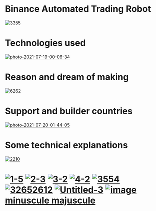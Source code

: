 # Binance Automated Trading Robot 
<a href="https://ibb.co/hyGHbbY"><img src="https://i.ibb.co/CzjvggP/3355.jpg" alt="3355" border="0"></a>
<h1>
  
  
# Technologies used 
  <a href="https://ibb.co/jZpk8sd"><img src="https://i.ibb.co/Qj5vJtZ/photo-2021-07-19-00-06-34.jpg" alt="photo-2021-07-19-00-06-34" border="0"></a>  
<h1>
  
  
# Reason and dream of making 
<img src="https://i.ibb.co/HnH2vTW/6262.jpg" alt="6262" border="0">
 <h1>
   
   
# Support and builder countries
 <a href="https://ibb.co/qdjYFJC"><img src="https://i.ibb.co/drM4Jmt/photo-2021-07-20-01-44-05.jpg" alt="photo-2021-07-20-01-44-05" border="0"></a>
      <h1>
        
        
# Some technical explanations 
   <a href="https://ibb.co/d7NbDDX"><img src="https://i.ibb.co/GFZsRRG/2210.jpg" alt="2210" border="0"></a>             
        <h1>  
          
          
<a href="https://ibb.co/5583Dm2"><img src="https://i.ibb.co/fCpWRfQ/1-5.png" alt="1-5" border="0"></a>
<a href="https://ibb.co/cbYpWnj"><img src="https://i.ibb.co/dbm3NYR/2-3.png" alt="2-3" border="0"></a>
<a href="https://ibb.co/hVTkBdm"><img src="https://i.ibb.co/JHSNvps/3-2.png" alt="3-2" border="0"></a>
<a href="https://ibb.co/2k8X9fB"><img src="https://i.ibb.co/x7mVkRQ/4-2.png" alt="4-2" border="0"></a>
<a href="https://ibb.co/Krh6NpX"><img src="https://i.ibb.co/fxFM8z2/3554.jpg" alt="3554" border="0"></a>
<a href="https://ibb.co/tYk1BLc"><img src="https://i.ibb.co/SVWZNf0/32652612.jpg" alt="32652612" border="0"></a>
<a href="https://ibb.co/5KH6y4t"><img src="https://i.ibb.co/hYzyj9h/Untitled-3.jpg" alt="Untitled-3" border="0"></a>
<a href="https://ibb.co/z5L7cyr"><img src="https://i.ibb.co/FWf0vSK/image.jpg" alt="image" border="0"></a><br /><a target='_blank' href='https://usefulwebtool.com/fr/convertir-minuscules-majuscules'>minuscule majuscule</a><br />
